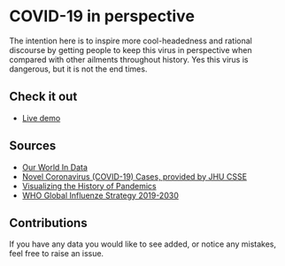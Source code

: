 # COVID-19 in perspective

The intention here is to inspire more cool-headedness and rational discourse by getting people to keep this virus in perspective when compared with other ailments throughout history. Yes this virus is dangerous, but it is not the end times.

## Check it out

- [Live demo](https://davidmetcalfe.github.io/COVID-19-in-perspective/)


## Sources

- [Our World In Data](https://ourworldindata.org/causes-of-death)
- [Novel Coronavirus (COVID-19) Cases, provided by JHU CSSE](https://github.com/CSSEGISandData/COVID-19)
- [Visualizing the History of Pandemics](https://www.visualcapitalist.com/history-of-pandemics-deadliest/)
- [WHO Global Influenze Strategy 2019-2030](https://www.who.int/influenza/Global_Influenza_Strategy_2019_2030_Summary_English.pdf?ua=1)

## Contributions

If you have any data you would like to see added, or notice any mistakes, feel free to raise an issue.

